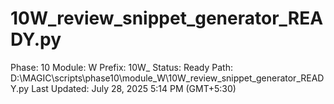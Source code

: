 # 10W_review_snippet_generator_READY.py

Phase: 10
Module: W
Prefix: 10W_
Status: Ready
Path: D:\MAGIC\scripts\phase10\module_W\10W_review_snippet_generator_READY.py
Last Updated: July 28, 2025 5:14 PM (GMT+5:30)

